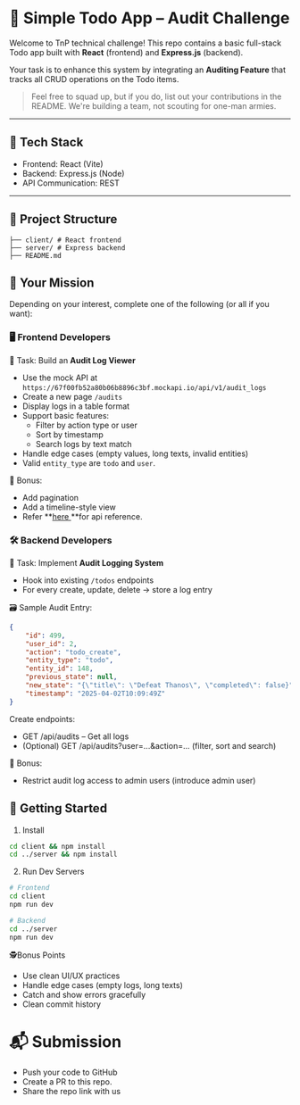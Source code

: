 # 📝 Simple Todo App – Audit Challenge

Welcome to TnP technical challenge! This repo contains a basic full-stack Todo app built with **React** (frontend) and **Express.js** (backend).

Your task is to enhance this system by integrating an **Auditing Feature** that tracks all CRUD operations on the Todo items.

> Feel free to squad up, but if you do, list out your contributions in the README. We're building a team, not scouting for one-man armies.

---

## 🔧 Tech Stack

- Frontend: React (Vite)
- Backend: Express.js (Node)
- API Communication: REST

---

## 📂 Project Structure

```
├── client/ # React frontend 
├── server/ # Express backend 
├── README.md 
```

## 🎯 Your Mission

Depending on your interest, complete one of the following (or all if you want):

### 🖥️ Frontend Developers

📌 Task: Build an **Audit Log Viewer**

- Use the mock API at `https://67f00fb52a80b06b8896c3bf.mockapi.io/api/v1/audit_logs`
- Create a new page `/audits`
- Display logs in a table format
- Support basic features:
  - Filter by action type or user
  - Sort by timestamp
  - Search logs by text match
- Handle edge cases (empty values, long texts, invalid entities)
- Valid `entity_type` are `todo` and `user`.

🎁 Bonus:

- Add pagination
- Add a timeline-style view
- Refer **[here ](https://github.com/mockapi-io/docs/wiki/Quick-start-guide#generating-data)**for api reference.

### 🛠️ Backend Developers

📌 Task: Implement **Audit Logging System**

- Hook into existing `/todos` endpoints
- For every create, update, delete → store a log entry

🗃️ Sample Audit Entry:

```json
{
    "id": 499,
    "user_id": 2,
    "action": "todo_create",
    "entity_type": "todo",
    "entity_id": 148,
    "previous_state": null,
    "new_state": "{\"title\": \"Defeat Thanos\", \"completed\": false}",
    "timestamp": "2025-04-02T10:09:49Z"
}
```

Create endpoints:

* GET /api/audits – Get all logs
* (Optional) GET /api/audits?user=...&action=... (filter, sort and search)

🎁 Bonus:

* Restrict audit log access to admin users (introduce admin user)

## 🚀 Getting Started

1. Install

```bash
cd client && npm install
cd ../server && npm install
```

2. Run Dev Servers

```bash
# Frontend
cd client
npm run dev

# Backend
cd ../server
npm run dev
```

🕵️Bonus Points

- Use clean UI/UX practices
- Handle edge cases (empty logs, long texts)
- Catch and show errors gracefully
- Clean commit history

# 📬 Submission

- Push your code to GitHub
- Create a PR to this repo.
- Share the repo link with us
